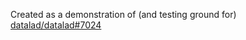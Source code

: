 Created as a demonstration of (and testing ground for)
[datalad/datalad#7024](https://github.com/datalad/datalad/pull/7024)
